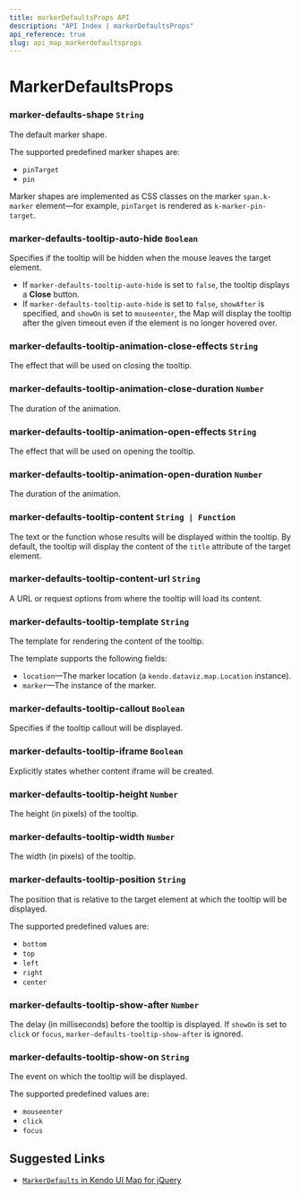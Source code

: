 ```yaml
---
title: markerDefaultsProps API
description: "API Index | markerDefaultsProps"
api_reference: true
slug: api_map_markerdefaultsprops
---
```


# MarkerDefaultsProps

### marker-defaults-shape `String`

The default marker shape.

The supported predefined marker shapes are:

* `pinTarget`
* `pin`

Marker shapes are implemented as CSS classes on the marker `span.k-marker` element&mdash;for example, `pinTarget` is rendered as `k-marker-pin-target`.

### marker-defaults-tooltip-auto-hide `Boolean`

Specifies if the tooltip will be hidden when the mouse leaves the target element.

* If `marker-defaults-tooltip-auto-hide` is set to `false`, the tooltip displays a **Close** button.
* If `marker-defaults-tooltip-auto-hide` is set to `false`, `showAfter` is specified, and `showOn` is set to `mouseenter`, the Map will display the tooltip after the given timeout even if the element is no longer hovered over.

### marker-defaults-tooltip-animation-close-effects `String`

The effect that will be used on closing the tooltip.

### marker-defaults-tooltip-animation-close-duration `Number`

The duration of the animation.

### marker-defaults-tooltip-animation-open-effects `String`

The effect that will be used on opening the tooltip.

### marker-defaults-tooltip-animation-open-duration `Number`

The duration of the animation.

### marker-defaults-tooltip-content `String | Function`

The text or the function whose results will be displayed within the tooltip. By default, the tooltip will display the content of the `title` attribute of the target element.

### marker-defaults-tooltip-content-url `String`

A URL or request options from where the tooltip will load its content.

### marker-defaults-tooltip-template `String`

The template for rendering the content of the tooltip.

The template supports the following fields:

* `location`&mdash;The marker location (a `kendo.dataviz.map.Location` instance).
* `marker`&mdash;The instance of the marker.

### marker-defaults-tooltip-callout `Boolean`

Specifies if the tooltip callout will be displayed.

### marker-defaults-tooltip-iframe `Boolean`

Explicitly states whether content iframe will be created.

### marker-defaults-tooltip-height `Number`

The height (in pixels) of the tooltip.

### marker-defaults-tooltip-width `Number`

The width (in pixels) of the tooltip.

### marker-defaults-tooltip-position `String`

The position that is relative to the target element at which the tooltip will be displayed.

The supported predefined values are:

* `bottom`
* `top`
* `left`
* `right`
* `center`

### marker-defaults-tooltip-show-after `Number`

The delay (in milliseconds) before the tooltip is displayed. If `showOn` is set to `click` or `focus`, `marker-defaults-tooltip-show-after` is ignored.

### marker-defaults-tooltip-show-on `String`

The event on which the tooltip will be displayed.

The supported predefined values are:

* `mouseenter`
* `click`
* `focus`

## Suggested Links

* [`MarkerDefaults` in Kendo UI Map for jQuery](https://docs.telerik.com/kendo-ui/api/javascript/dataviz/ui/map/configuration/markerdefaults)
